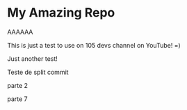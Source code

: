# My Amazing Repo

AAAAAA

This is just a test to use on 105 devs channel on YouTube! =)

Just another test!

Teste de split commit

parte 2


parte 7

